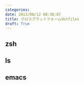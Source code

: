 ```yaml
---
categories: 
date: 2013/06/12 08:36:07
title: クロスプラットフォームdotfiles
draft: True
---
```


## zsh


## ls

## emacs

